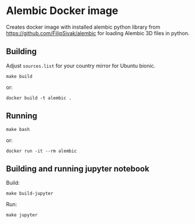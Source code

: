 # Alembic Docker image
Creates docker image with installed alembic python library from https://github.com/FilipSivak/alembic for loading Alembic 3D files in python.

## Building
Adjust `sources.list` for your country mirror for Ubuntu bionic.
```
make build
```

or:
```
docker build -t alembic .
```

## Running
```
make bash
```

or:
```
docker run -it --rm alembic
```

## Building and running jupyter notebook
Build:
```
make build-jupyter
```

Run:
```
make jupyter
```
